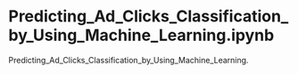 # Predicting_Ad_Clicks_Classification_by_Using_Machine_Learning.ipynb
Predicting_Ad_Clicks_Classification_by_Using_Machine_Learning.

